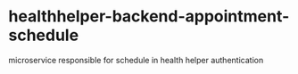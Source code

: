 # healthhelper-backend-appointment-schedule
microservice responsible for schedule in health helper authentication
